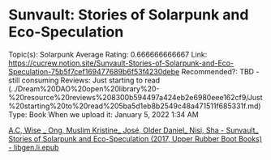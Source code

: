 # Sunvault: Stories of Solarpunk and Eco-Speculation

Topic(s): Solarpunk
Average Rating: 0.666666666667
Link: https://cucrew.notion.site/Sunvault-Stories-of-Solarpunk-and-Eco-Speculation-75b5f7cef169477689b6f53f4230debe
Recommended?: TBD - still consuming
Reviews: Just starting to read (../Dream%20DAO%20open%20library%20-%20resource%20reviews%208300b594497a424eb2e6980eee162cf9/Just%20starting%20to%20read%205ba5d1eb8b2549c48a471511f685331f.md)
Type: Book
When we upload it: January 5, 2022 1:34 AM

[A.C, Wise _ Ong, Muslim Kristine_ José, Older Daniel_ Nisi, Sha - Sunvault_ Stories of Solarpunk and Eco-Speculation (2017, Upper Rubber Boot Books) - libgen.li.epub](Sunvault%20Stories%20of%20Solarpunk%20and%20Eco-Speculation%2075b5f7cef169477689b6f53f4230debe/A.C_Wise___Ong_Muslim_Kristine__Jose_Older_Daniel__Nisi_Sha_-_Sunvault__Stories_of_Solarpunk_and_Eco-Speculation_(2017_Upper_Rubber_Boot_Books)_-_libgen.li.epub)